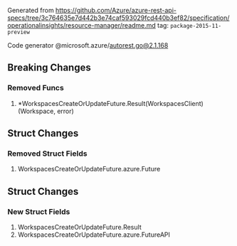 Generated from https://github.com/Azure/azure-rest-api-specs/tree/3c764635e7d442b3e74caf593029fcd440b3ef82/specification/operationalinsights/resource-manager/readme.md tag: `package-2015-11-preview`

Code generator @microsoft.azure/autorest.go@2.1.168

## Breaking Changes

### Removed Funcs

1. *WorkspacesCreateOrUpdateFuture.Result(WorkspacesClient) (Workspace, error)

## Struct Changes

### Removed Struct Fields

1. WorkspacesCreateOrUpdateFuture.azure.Future

## Struct Changes

### New Struct Fields

1. WorkspacesCreateOrUpdateFuture.Result
1. WorkspacesCreateOrUpdateFuture.azure.FutureAPI
